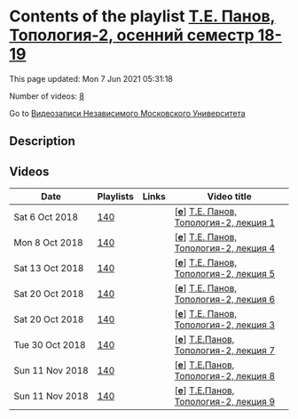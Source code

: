 # Contents of the playlist [Т.Е. Панов, Топология-2, осенний семестр 18-19](https://www.youtube.com/playlist?list=PLp9ABVh6_x4Hk49nXBsSpX84jpNezkoo2)

This page updated: Mon 7 Jun 2021 05:31:18

Number of videos: [8](#videos)

Go to [Видеозаписи Независимого Московского Университета](../README.md)

## Description



## Videos

|Date|Playlists|Links|Video title|
|---|---|---|---|
| Sat&nbsp;6&nbsp;Oct&nbsp;2018 | [140](../playlists/140 "Т.Е. Панов, Топология-2, осенний семестр 18-19") |  | [[**e**](https://studio.youtube.com/video/gu_kjB35l7s/edit "Edit")] [Т.Е. Панов, Топология-2, лекция 1](https://www.youtube.com/watch?v=gu_kjB35l7s&list=PLp9ABVh6_x4Hk49nXBsSpX84jpNezkoo2 "Описание") |
| Mon&nbsp;8&nbsp;Oct&nbsp;2018 | [140](../playlists/140 "Т.Е. Панов, Топология-2, осенний семестр 18-19") |  | [[**e**](https://studio.youtube.com/video/qPAm-MCDMT8/edit "Edit")] [Т.Е. Панов, Топология-2, лекция 4](https://www.youtube.com/watch?v=qPAm-MCDMT8&list=PLp9ABVh6_x4Hk49nXBsSpX84jpNezkoo2 "04.10.2018") |
| Sat&nbsp;13&nbsp;Oct&nbsp;2018 | [140](../playlists/140 "Т.Е. Панов, Топология-2, осенний семестр 18-19") |  | [[**e**](https://studio.youtube.com/video/iWuCgpzkaNA/edit "Edit")] [Т.Е. Панов, Топология-2, лекция 5](https://www.youtube.com/watch?v=iWuCgpzkaNA&list=PLp9ABVh6_x4Hk49nXBsSpX84jpNezkoo2 "11.10.2018") |
| Sat&nbsp;20&nbsp;Oct&nbsp;2018 | [140](../playlists/140 "Т.Е. Панов, Топология-2, осенний семестр 18-19") |  | [[**e**](https://studio.youtube.com/video/3lAa3jVXrbU/edit "Edit")] [Т.Е. Панов, Топология-2, лекция 6](https://www.youtube.com/watch?v=3lAa3jVXrbU&list=PLp9ABVh6_x4Hk49nXBsSpX84jpNezkoo2 "18.10.2018") |
| Sat&nbsp;20&nbsp;Oct&nbsp;2018 | [140](../playlists/140 "Т.Е. Панов, Топология-2, осенний семестр 18-19") |  | [[**e**](https://studio.youtube.com/video/p8N0UhkcMnU/edit "Edit")] [Т.Е. Панов, Топология-2, лекция 3](https://www.youtube.com/watch?v=p8N0UhkcMnU&list=PLp9ABVh6_x4Hk49nXBsSpX84jpNezkoo2 "27.09.2018") |
| Tue&nbsp;30&nbsp;Oct&nbsp;2018 | [140](../playlists/140 "Т.Е. Панов, Топология-2, осенний семестр 18-19") |  | [[**e**](https://studio.youtube.com/video/6vpjaz3Yzzc/edit "Edit")] [Т.Е.Панов, Топология-2, лекция 7](https://www.youtube.com/watch?v=6vpjaz3Yzzc&list=PLp9ABVh6_x4Hk49nXBsSpX84jpNezkoo2 "25.10.2018") |
| Sun&nbsp;11&nbsp;Nov&nbsp;2018 | [140](../playlists/140 "Т.Е. Панов, Топология-2, осенний семестр 18-19") |  | [[**e**](https://studio.youtube.com/video/9PWfRgB90fo/edit "Edit")] [Т.Е.Панов, Топология-2, лекция 8](https://www.youtube.com/watch?v=9PWfRgB90fo&list=PLp9ABVh6_x4Hk49nXBsSpX84jpNezkoo2 "01.11.2018") |
| Sun&nbsp;11&nbsp;Nov&nbsp;2018 | [140](../playlists/140 "Т.Е. Панов, Топология-2, осенний семестр 18-19") |  | [[**e**](https://studio.youtube.com/video/7GCygMOjz1o/edit "Edit")] [Т.Е.Панов, Топология-2, лекция 9](https://www.youtube.com/watch?v=7GCygMOjz1o&list=PLp9ABVh6_x4Hk49nXBsSpX84jpNezkoo2 "08.11.2018") |

